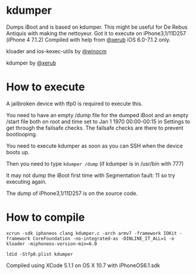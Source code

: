 # kdumper
Dumps iBoot and is based on kdumper. This might be useful for De Rebus Antiquis with making the nettoyeur. Got it to execute on iPhone3,1/11D257 (iPhone 4 7.1.2) Compiled with help from [@xerub](twitter.com/xerub) iOS 6.0-7.1.2 only.

kloader and ios-kexec-utils by [@winocm](https://github.com/winocm)

kdumper by [@xerub](https://github.com/xerub/ios-kexec-utils/)

# How to execute

A jailbroken device with tfp0 is required to execute this. 

You need to have an empty /dump file for the dumped iBoot and an empty /start file both on root and time set to Jan 1 1970 00:00-00:15 in Settings to get through the failsafe checks. The failsafe checks are there to prevent bootlooping.

You need to execute kdumper as soon as you can SSH when the device boots up.

Then you need to type `kdumper /dump` (if kdumper is in /usr/bin with 777)

It may not dump the iBoot first time with Segmentation fault: 11 so try executing again.

The dump of iPhone3,1/11D257 is on the source code.

# How to compile
`xcrun -sdk iphoneos clang kdumper.c -arch armv7 -framework IOKit -framework CoreFoundation -no-integrated-as -DINLINE_IT_ALL=1 -o kloader -miphoneos-version-min=6.0`

`ldid -Stfp0.plist kdumper`

Compiled using XCode 5.1.1 on OS X 10.7 with iPhoneOS6.1.sdk
